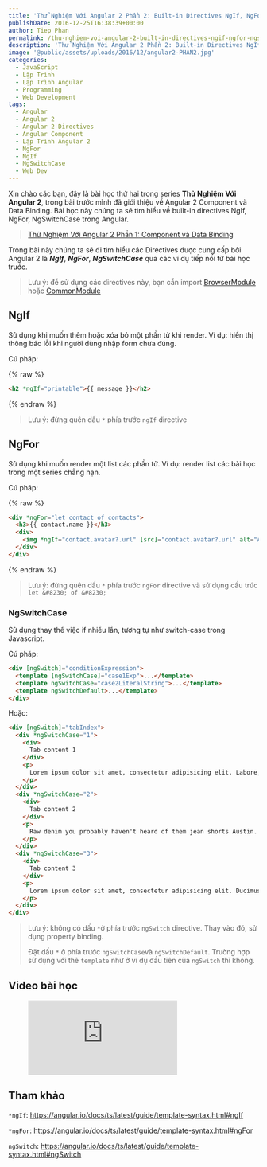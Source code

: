 ```yaml
---
title: 'Thử Nghiệm Với Angular 2 Phần 2: Built-in Directives NgIf, NgFor, NgSwitchCase'
publishDate: 2016-12-25T16:38:39+00:00
author: Tiep Phan
permalink: /thu-nghiem-voi-angular-2-built-in-directives-ngif-ngfor-ngswitchcase/
description: 'Thử Nghiệm Với Angular 2 Phần 2: Built-in Directives NgIf, NgFor, NgSwitchCase'
image: '@public/assets/uploads/2016/12/angular2-PHAN2.jpg'
categories:
  - JavaScript
  - Lập Trình
  - Lập Trình Angular
  - Programming
  - Web Development
tags:
  - Angular
  - Angular 2
  - Angular 2 Directives
  - Angular Component
  - Lập Trình Angular 2
  - NgFor
  - NgIf
  - NgSwitchCase
  - Web Dev
---
```



Xin chào các bạn, đây là bài học thứ hai trong series **Thử Nghiệm Với Angular 2**, trong bài trước mình đã giới thiệu về Angular 2 Component và Data Binding. Bài học này chúng ta sẽ tìm hiểu về built-in directives NgIf, NgFor, NgSwitchCase trong Angular.

<blockquote>
  <p>
    <a href="/thu-nghiem-voi-angular-2-component-va-data-binding/">Thử Nghiệm Với Angular 2 Phần 1: Component và Data Binding</a>
  </p>
</blockquote>



Trong bài này chúng ta sẽ đi tìm hiểu các Directives được cung cấp bởi Angular 2 là **_NgIf_**, **_NgFor_**, **_NgSwitchCase_** qua các ví dụ tiếp nối từ bài học trước.

> Lưu ý: để sử dụng các directives này, bạn cần import <a href="https://angular.io/docs/ts/latest/api/platform-browser/index/BrowserModule-class.html" target="_blank">BrowserModule</a> hoặc <a href="https://angular.io/docs/ts/latest/api/common/index/CommonModule-class.html" target="_blank">CommonModule</a>

## NgIf

Sử dụng khi muốn thêm hoặc xóa bỏ một phần tử khi render. Ví dụ: hiển thị thông báo lỗi khi người dùng nhập form chưa đúng.

Cú pháp:

{% raw %}
```html
<h2 *ngIf="printable">{{ message }}</h2>
```
{% endraw %}

> Lưu ý: đừng quên dấu `*` phía trước `ngIf` directive

## NgFor

Sử dụng khi muốn render một list các phần tử. Ví dụ: render list các bài học trong một series chẳng hạn.

Cú pháp:

{% raw %}
```html
<div *ngFor="let contact of contacts">
  <h3>{{ contact.name }}</h3>
  <div>
    <img *ngIf="contact.avatar?.url" [src]="contact.avatar?.url" alt="Avatar of {{ contact.name }}">
  </div>
</div>
```
{% endraw %}

> Lưu ý: đừng quên dấu `*` phía trước `ngFor` directive và sử dụng cấu trúc `let &#8230; of &#8230;`

### NgSwitchCase

Sử dụng thay thế việc if nhiều lần, tương tự như switch-case trong Javascript.

Cú pháp:

```html
<div [ngSwitch]="conditionExpression">
  <template [ngSwitchCase]="case1Exp">...</template>
  <template ngSwitchCase="case2LiteralString">...</template>
  <template ngSwitchDefault>...</template>
</div>
```

Hoặc:

```html
<div [ngSwitch]="tabIndex">
  <div *ngSwitchCase="1">
    <div>
      Tab content 1
    </div>
    <p>
      Lorem ipsum dolor sit amet, consectetur adipisicing elit. Labore, rerum.
    </p>
  </div>
  <div *ngSwitchCase="2">
    <div>
      Tab content 2
    </div>
    <p>
      Raw denim you probably haven't heard of them jean shorts Austin. Nesciunt tofu stumptown aliqua, retro synth master cleanse. Mustache cliche tempor, williamsburg carles vegan helvetica. Reprehenderit butcher retro keffiyeh dreamcatcher synth. Cosby sweater eu banh mi, qui irure terry richardson ex squid. Aliquip placeat salvia cillum iphone. Seitan aliquip quis cardigan american apparel, butcher voluptate nisi qui.
    </p>
  </div>
  <div *ngSwitchCase="3">
    <div>
      Tab content 3
    </div>
    <p>
      Lorem ipsum dolor sit amet, consectetur adipisicing elit. Ducimus a sequi cupiditate accusantium vitae impedit eum illo voluptatem neque, nisi.
    </p>
  </div>
</div>
```

> Lưu ý: không có dấu `*`ở phía trước `ngSwitch` directive. Thay vào đó, sử dụng property binding.
> 
> Đặt dấu `*` ở phía trước `ngSwitchCase`và `ngSwitchDefault`. Trường hợp sử dụng với thẻ `template` như ở ví dụ đầu tiên của `ngSwitch` thì không.

## Video bài học

<figure class="video_container">
  <iframe src="https://www.youtube.com/embed/KxvyaY2OY6s" frameborder="0" allowfullscreen="true"> </iframe>
</figure>

## Tham khảo

`*ngIf`: <a href="https://angular.io/docs/ts/latest/guide/template-syntax.html#ngIf" target="_blank">https://angular.io/docs/ts/latest/guide/template-syntax.html#ngIf</a>

`*ngFor`: <a href="https://angular.io/docs/ts/latest/guide/template-syntax.html#ngFor" target="_blank">https://angular.io/docs/ts/latest/guide/template-syntax.html#ngFor</a>

`ngSwitch`: <a href="https://angular.io/docs/ts/latest/guide/template-syntax.html#ngSwitch" target="_blank">https://angular.io/docs/ts/latest/guide/template-syntax.html#ngSwitch</a>
